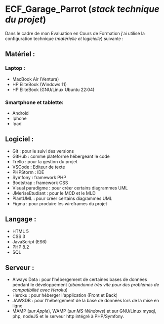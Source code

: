# ECF_Garage_Parrot (_stack technique du projet_)
Dans le cadre de mon Evaluation en Cours de Formation j'ai utilisé la configuration technique (_matérielle et logicielle_) suivante :

## Matériel :
### Laptop :
- MacBook Air (Ventura)
- HP EliteBook (Windows 11)
- HP EliteBook (GNU/Linux Ubuntu 22:04)
### Smartphone et tablette:
- Android
- Iphone
- Ipad
## Logiciel :
- Git : pour le suivi des versions
- GitHub : comme plateforme hébergeant le code
- Trello : pour la gestion du projet
- VSCode : Editeur de texte
- PHPStorm : IDE
- Symfony : framework PHP
- Bootstrap : framework CSS
- Visual paradigme : pour créer certains diagrammes UML
- JMeriseEtudiant : pour le MCD et le MLD
- PlantUML : pour créer certains diagrammes UML
- Figma : pour produire les wireframes du projet
## Langage :
- HTML 5
- CSS 3
- JavaScript (ES6)
- PHP 8.2
- SQL
## Serveur :
- Always Data : pour l'hébergement de certaines bases de données pendant le développement (_abandonné très vite pour des problèmes de compatibilité avec Heroku_)
- Heroku : pour héberger l'application (Front et Back)
- JAWSDB : pour l'hébergement de la base de données lors de la mise en ligne
- MAMP (_sur Apple_), WAMP (_sur MS-Windows_) et sur GNU/Linux mysql, php, nodeJS et le serveur http intégré à PHP/Symfony.
